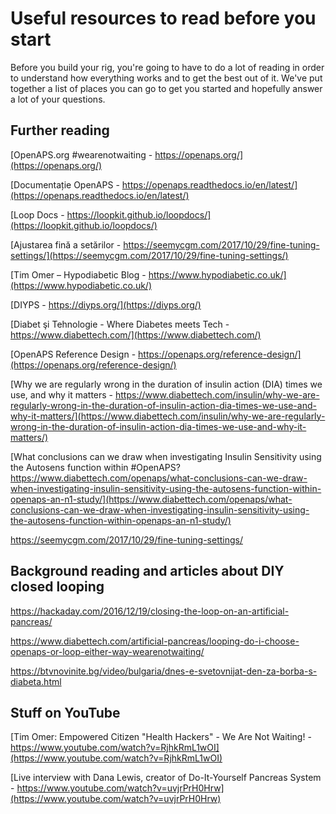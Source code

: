 # Useful resources to read before you start

Before you build your rig, you're going to have to do a lot of reading in order to understand how everything works and to get the best out of it. We've put together a list of places you can go to get you started and hopefully answer a lot of your questions.

## Further reading

[OpenAPS.org #wearenotwaiting - https://openaps.org/](https://openaps.org/)

[Documentație OpenAPS - https://openaps.readthedocs.io/en/latest/](https://openaps.readthedocs.io/en/latest/)

[Loop Docs - https://loopkit.github.io/loopdocs/](https://loopkit.github.io/loopdocs/)

[Ajustarea fină a setărilor - https://seemycgm.com/2017/10/29/fine-tuning-settings/](https://seemycgm.com/2017/10/29/fine-tuning-settings/)

[Tim Omer – Hypodiabetic Blog - https://www.hypodiabetic.co.uk/](https://www.hypodiabetic.co.uk/)

[DIYPS - https://diyps.org/](https://diyps.org/)

[Diabet şi Tehnologie - Where Diabetes meets Tech - https://www.diabettech.com/](https://www.diabettech.com/)

[OpenAPS Reference Design - https://openaps.org/reference-design/](https://openaps.org/reference-design/)

[Why we are regularly wrong in the duration of insulin action (DIA) times we use, and why it matters - https://www.diabettech.com/insulin/why-we-are-regularly-wrong-in-the-duration-of-insulin-action-dia-times-we-use-and-why-it-matters/](https://www.diabettech.com/insulin/why-we-are-regularly-wrong-in-the-duration-of-insulin-action-dia-times-we-use-and-why-it-matters/)

[What conclusions can we draw when investigating Insulin Sensitivity using the Autosens function within #OpenAPS? https://www.diabettech.com/openaps/what-conclusions-can-we-draw-when-investigating-insulin-sensitivity-using-the-autosens-function-within-openaps-an-n1-study/](https://www.diabettech.com/openaps/what-conclusions-can-we-draw-when-investigating-insulin-sensitivity-using-the-autosens-function-within-openaps-an-n1-study/)

<https://seemycgm.com/2017/10/29/fine-tuning-settings/>

## Background reading and articles about DIY closed looping

<https://hackaday.com/2016/12/19/closing-the-loop-on-an-artificial-pancreas/>

<https://www.diabettech.com/artificial-pancreas/looping-do-i-choose-openaps-or-loop-either-way-wearenotwaiting/>

<https://btvnovinite.bg/video/bulgaria/dnes-e-svetovnijat-den-za-borba-s-diabeta.html>

## Stuff on YouTube

[Tim Omer: Empowered Citizen "Health Hackers" - We Are Not Waiting! - https://www.youtube.com/watch?v=RjhkRmL1wOI](https://www.youtube.com/watch?v=RjhkRmL1wOI)

[Live interview with Dana Lewis, creator of Do-It-Yourself Pancreas System - https://www.youtube.com/watch?v=uvjrPrH0Hrw](https://www.youtube.com/watch?v=uvjrPrH0Hrw)